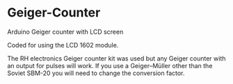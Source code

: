 # Geiger-Counter
Arduino Geiger counter with LCD screen

Coded for using the LCD 1602 module.

The RH electronics Geiger counter kit was used but any Geiger counter with an output for pulses will work. 
If you use a Geiger–Müller other than the Soviet SBM-20 you will need to change the conversion factor. 
